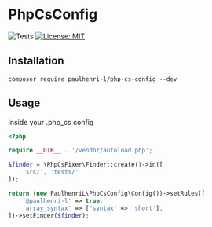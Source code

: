 # PhpCsConfig

![Tests](https://github.com/paulhenri-l/php-cs-config/workflows/Tests/badge.svg)
[![License: MIT](https://img.shields.io/badge/License-MIT-blue.svg)](LICENSE)

## Installation

```
composer require paulhenri-l/php-cs-config --dev
```

## Usage

Inside your .php_cs config

```php
<?php

require __DIR__ . '/vendor/autoload.php';

$finder = \PhpCsFixer\Finder::create()->in([
    'src/', 'tests/'
]);

return (new PaulhenriL\PhpCsConfig\Config())->setRules([
    '@paulhenri-l' => true,
    'array_syntax' => ['syntax' => 'short'],
])->setFinder($finder);
```
